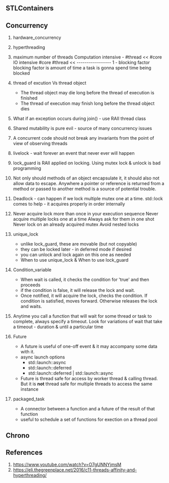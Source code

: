 ## STLContainers

## Concurrency
1. hardware_concurrency
2. hyperthreading
3. maximum number of threads
    Computation intensive 
        - #thread << #core 
    IO intensive 
                          #core
        #thread <<   -----------------
                     1 - blocking factor   
        blocking factor is amount of time a task is gonna spend time being blocked

4. thread of excution Vs thread object
    - The thread object may die long before the thread of execution is finished
    - The thread of execution may finish long before the thread object dies

5. What if an exception occurs during join()  - use RAII thread class
6. Shared mutability is pure evil - source of many concurrency issues
7. A concurrent code should not break any invariants from the point of view of observing threads
8. livelock - wait forever an event that never ever will happen
9. lock_guard is RAII applied on locking. Using mutex lock & unlock is bad programming
10. Not only should methods of an object encapsulate it, it should also not allow data to escape. Anywhere a pointer or reference is returned from a method or passed to another method is a source of potential trouble. 
11. Deadlock - can happen if we lock multiple mutex one at a time. 
    std::lock comes to help - it acquires properly in order internally

12. Never acquire lock more than once in your execution sequence
    Never acquire multiple locks one at a time
    Always ask for them in one shot
    Never lock on an already acquired mutex
    Avoid nested locks

13. unique_lock 
    - unlike lock_guard, these are movable (but not copyable)
    - they can be locked later - in deferred mode if desired
    - you can unlock and lock again on this one as needed
    - When to use unique_lock & When to use lock_guard

14. Condition_variable
    - When wait is called, it checks the condition for 'true' and then proceeds
    - if the condition is false, it will release the lock and wait.
    - Once notified, it will acquire the lock, checks the condition. If condition is satisfied, moves forward. Otherwise releases the lock and waits.
15. Anytime you call a function that will wait for some thread or task to complete, always specify a timeout.  Look for variations of wait that take a timeout - duration & until a particular time

16. Future
    - A future is useful of one-off event & it may accompany some data with it.
    - async launch options
        * std::launch::async
        * std::launch::deferred
        * std::launch::deferred | std::launch::async 
    - Future is thread safe for access by worker  thread & calling thread. 
        But it is __not__ thread safe for multiple threads to access the same instance


17. packaged_task
     - A connector between a function and a future of the result of that function
     - useful to schedule a set of functions for exection on a thread pool



## Chrono


## References 
1. https://www.youtube.com/watch?v=O7gUNNYjmsM
1. https://eli.thegreenplace.net/2016/c11-threads-affinity-and-hyperthreading/